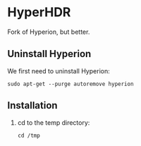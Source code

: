 # HyperHDR
Fork of Hyperion, but better.
## Uninstall Hyperion
We first need to uninstall Hyperion:
```
sudo apt-get --purge autoremove hyperion
```
## Installation
1. cd to the temp directory:
    ```
    cd /tmp
    ```
